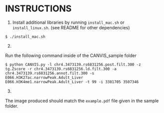 # INSTRUCTIONS

1. Install additional libraries by running `install_mac.sh` or `install_linux.sh`. (see README for other dependencies)

```
$ ./install_mac.sh
```
2.
Run the following command inside of the CANVIS_sample folder 
```
$ python CANVIS.py -l chr4.3473139.rs6831256.post.filt.300 -z tg.Zscore -r chr4.3473139.rs6831256.ld.filt.300 -a chr4.3473139.rs6831256.annot.filt.300 -s E066.H3K27ac.narrowPeak.Adult_Liver E066.H3K4me1.narrowPeak.Adult_Liver -t 99 -i 3381705 3507346
```
3.
The image produced should match the `example.pdf` file given in the sample folder. 